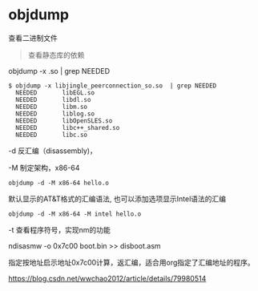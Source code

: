 # objdump

查看二进制文件

> 查看静态库的依赖

objdump -x <name>.so | grep NEEDED

```
$ objdump -x libjingle_peerconnection_so.so  | grep NEEDED
  NEEDED       libEGL.so
  NEEDED       libdl.so
  NEEDED       libm.so
  NEEDED       liblog.so
  NEEDED       libOpenSLES.so
  NEEDED       libc++_shared.so
  NEEDED       libc.so

```

-d 反汇编（disassembly)，

-M 制定架构，x86-64
```
objdump -d -M x86-64 hello.o
```

默认显示的AT&T格式的汇编语法, 也可以添加选项显示Intel语法的汇编

```
objdump -d -M x86-64 -M intel hello.o
```


-t 查看程序符号，实现nm的功能

ndisasmw -o 0x7c00  boot.bin >> disboot.asm

指定按地址启示地址0x7c00计算，返汇编，适合用org指定了汇编地址的程序。

https://blog.csdn.net/wwchao2012/article/details/79980514